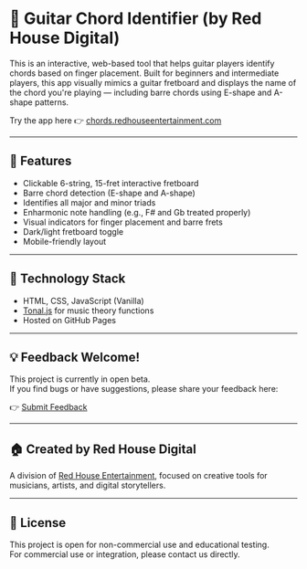 # 🎸 Guitar Chord Identifier (by Red House Digital)

This is an interactive, web-based tool that helps guitar players identify chords based on finger placement. Built for beginners and intermediate players, this app visually mimics a guitar fretboard and displays the name of the chord you're playing — including barre chords using E-shape and A-shape patterns.

Try the app here 👉 [chords.redhouseentertainment.com](https://chords.redhouseentertainment.com)

---

## 🔧 Features

- Clickable 6-string, 15-fret interactive fretboard
- Barre chord detection (E-shape and A-shape)
- Identifies all major and minor triads
- Enharmonic note handling (e.g., F# and Gb treated properly)
- Visual indicators for finger placement and barre frets
- Dark/light fretboard toggle
- Mobile-friendly layout

---

## 🚀 Technology Stack

- HTML, CSS, JavaScript (Vanilla)
- [Tonal.js](https://github.com/tonaljs/tonal) for music theory functions
- Hosted on GitHub Pages

---

## 💡 Feedback Welcome!

This project is currently in open beta.  
If you find bugs or have suggestions, please share your feedback here:

👉 [Submit Feedback](https://forms.gle/JCR65pQXnV34Nm2a8)

---

## 🏠 Created by Red House Digital

A division of [Red House Entertainment](https://www.redhouseentertainment.com), focused on creative tools for musicians, artists, and digital storytellers.

---

## 📄 License

This project is open for non-commercial use and educational testing.  
For commercial use or integration, please contact us directly.
